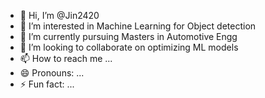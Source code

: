 - 👋 Hi, I’m @Jin2420
- 👀 I’m interested in Machine Learning for Object detection
- 🌱 I’m currently pursuing Masters in Automotive Engg
- 💞️ I’m looking to collaborate on optimizing ML models
- 📫 How to reach me ...
- 😄 Pronouns: ...
- ⚡ Fun fact: ...

<!---
Jinesh-Nahar/Jinesh-Nahar is a ✨ special ✨ repository because its `README.md` (this file) appears on your GitHub profile.
You can click the Preview link to take a look at your changes.
--->
